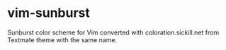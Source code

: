 # vim-sunburst

Sunburst color scheme for Vim converted with coloration.sickill.net from Textmate theme with the same name.

